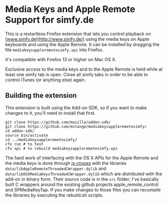 Media Keys and Apple Remote Support for simfy.de
================================================

This is a restartless Firefox extension that lets you control playback on [www.simfy.de](http://www.simfy.de/) using the media keys on Apple keyboards and using the Apple Remote. It can be installed by dragging the file ```mediakeysappleremotesimfy.xpi``` into Firefox.

It's compatible with Firefox 13 or higher on Mac OS X.

Exclusive access to the media keys and to the Apple Remote is held while at least one simfy tab is open. Close all simfy tabs in order to be able to control iTunes (or anything else) again.

Building the extension
----------------------

This extension is built using the Add-on SDK, so if you want to make changes to it, you'll need to install that first.

    git clone https://github.com/mozilla/addon-sdk/
    git clone https://github.com/mstange/mediakeysappleremotesimfy/
    cd addon-sdk/
    source bin/activate
    cd ../mediakeysappleremotesimfy/
    cfx run # to test
    cfx xpi # to rebuild mediakeysappleremotesimfy.xpi

The hard work of interfacing with the OS X APIs for the Apple Remote and the media keys is done through [js-ctypes](https://developer.mozilla.org/en/js-ctypes) with the libraries ```data/libAppleRemoteThreadedCWrapper.dylib``` and ```data/libOSXMediaKeysThreadedCWrapper.dylib``` which are distributed with the add-on in binary form. Their source code is in the ```src``` folder; I've basically built C wrappers around the existing github projects apple_remote_control and SPMediaKeyTap. If you make changes to those files you can recompile the libraries by executing the rebuild.sh scripts.
